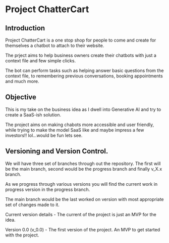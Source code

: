# Project ChatterCart
## Introduction
Project ChatterCart is a one stop shop for people to come and create for themselves a chatbot to attach to their website. 

The prject aims to help business owners create their chatbots with just a context file and few simple clicks.

The bot can perform tasks such as helping answer basic questions from the context file, to remembering previous conversations, booking appointments and much more.




## Objective
This is my take on the business idea as I dwell into Generative AI and try to create a SaaS-ish solution.

The project aims on making chabots more accessible and user friendly, while trying to make the model SaaS like and maybe impress a few investors!! lol...would be fun lets see.



## Versioning and Version Control.
We will have three set of branches through out the repository.
The first will be the main branch, second would be the progress branch and finally v_X.x branch.

As we progress through various versions you will find the current work in progress version in the progress branch.

The main branch would be the last worked on version with most appropriate set of changes made to it.

Current version details - The current of the project is just an MVP for the idea.

Version 0.0 (v_0.0) - The first version of the project. An MVP to get started with the project.
